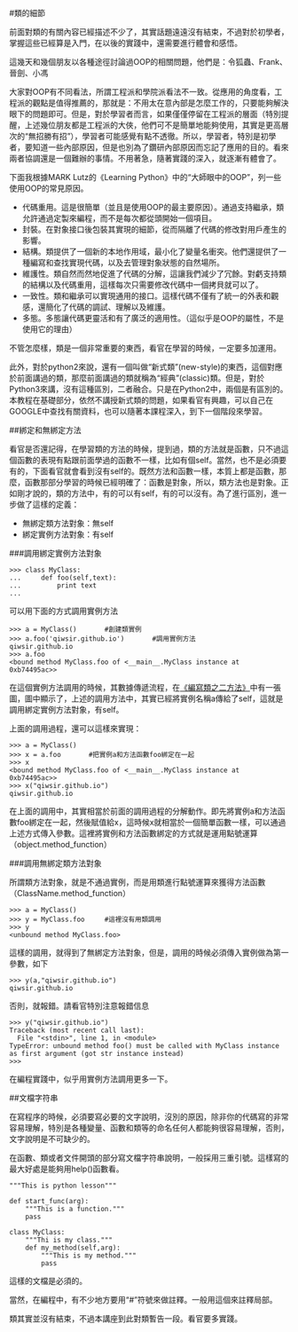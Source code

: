#類的細節

前面對類的有關內容已經描述不少了，其實話題遠遠沒有結束，不過對於初學者，掌握這些已經算是入門，在以後的實踐中，還需要進行體會和感悟。

這幾天和幾個朋友以各種途徑討論過OOP的相關問題，他們是：令狐蟲、Frank、晉劍、小馮

大家對OOP有不同看法，所謂工程派和學院派看法不一致。從應用的角度看，工程派的觀點是值得推薦的，那就是：不用太在意內部是怎麼工作的，只要能夠解決眼下的問題即可。但是，對於學習者而言，如果僅僅停留在工程派的層面（特別提醒，上述幾位朋友都是工程派的大俠，他們可不是簡單地能夠使用，其實是更高層次的“無招勝有招”），學習者可能感覺有點不透徹。所以，學習者，特別是初學者，要知道一些內部原因，但是也別為了鑽研內部原因而忘記了應用的目的。看來兩者協調還是一個難辦的事情。不用著急，隨著實踐的深入，就逐漸有體會了。

下面我根據MARK Lutz的《Learning Python》中的“大師眼中的OOP”，列一些使用OOP的常見原因。

- 代碼重用。這是很簡單（並且是使用OOP的最主要原因）。通過支持繼承，類允許通過定製來編程，而不是每次都從頭開始一個項目。
- 封裝。在對象接口後包裝其實現的細節，從而隔離了代碼的修改對用戶產生的影響。
- 結構。類提供了一個新的本地作用域，最小化了變量名衝突。他們還提供了一種編寫和查找實現代碼，以及去管理對象狀態的自然場所。
- 維護性。類自然而然地促進了代碼的分解，這讓我們減少了冗餘。對虧支持類的結構以及代碼重用，這樣每次只需要修改代碼中一個拷貝就可以了。
- 一致性。類和繼承可以實現通用的接口。這樣代碼不僅有了統一的外表和觀感，還簡化了代碼的調試、理解以及維護。
- 多態。多態讓代碼更靈活和有了廣泛的適用性。（這似乎是OOP的屬性，不是使用它的理由）

不管怎麼樣，類是一個非常重要的東西，看官在學習的時候，一定要多加運用。

此外，對於python2來說，還有一個叫做“新式類”(new-style)的東西，這個對應於前面講過的類，那麼前面講過的類就稱為“經典”(classic)類。但是，對於Python3來講，沒有這種區別，二者融合。只是在Python2中，兩個是有區別的。本教程在基礎部分，依然不講授新式類的問題，如果看官有興趣，可以自己在GOOGLE中查找有關資料，也可以隨著本課程深入，到下一個階段來學習。

##綁定和無綁定方法

看官是否還記得，在學習類的方法的時候，提到過，類的方法就是函數，只不過這個函數的表現有點跟前面學過的函數不一樣，比如有個self。當然，也不是必須要有的，下面看官就會看到沒有self的。既然方法和函數一樣，本質上都是函數，那麼，函數那部分學習的時候已經明確了：函數是對象，所以，類方法也是對象。正如剛才說的，類的方法中，有的可以有self，有的可以沒有。為了進行區別，進一步做了這樣的定義：

- 無綁定類方法對象：無self
- 綁定實例方法對象：有self

###調用綁定實例方法對象

    >>> class MyClass:
    ...     def foo(self,text):
    ...         print text
    ...

可以用下面的方式調用實例方法

    >>> a = MyClass()       #創建類實例
    >>> a.foo('qiwsir.github.io')       #調用實例方法
    qiwsir.github.io
    >>> a.foo
    <bound method MyClass.foo of <__main__.MyClass instance at 0xb74495ac>>

在這個實例方法調用的時候，其數據傳遞流程，在[《編寫類之二方法》](./218.md)中有一張圖，圖中顯示了，上述的調用方法中，其實已經將實例名稱a傳給了self，這就是調用綁定實例方法對象，有self。

上面的調用過程，還可以這樣來實現：

    >>> a = MyClass()
    >>> x = a.foo       #把實例a和方法函數foo綁定在一起
    >>> x
    <bound method MyClass.foo of <__main__.MyClass instance at 0xb74495ac>>
    >>> x("qiwsir.github.io")
    qiwsir.github.io

在上面的調用中，其實相當於前面的調用過程的分解動作。即先將實例a和方法函數foo綁定在一起，然後賦值給x，這時候x就相當於一個簡單函數一樣，可以通過上述方式傳入參數。這裡將實例和方法函數綁定的方式就是運用點號運算（object.method_function）

###調用無綁定類方法對象

所謂類方法對象，就是不通過實例，而是用類進行點號運算來獲得方法函數（ClassName.method_function）

    >>> a = MyClass()
    >>> y = MyClass.foo     #這裡沒有用類調用
    >>> y
    <unbound method MyClass.foo>

這樣的調用，就得到了無綁定方法對象，但是，調用的時候必須傳入實例做為第一參數，如下

    >>> y(a,"qiwsir.github.io")
    qiwsir.github.io

否則，就報錯。請看官特別注意報錯信息

    >>> y("qiwsir.github.io")
    Traceback (most recent call last):
      File "<stdin>", line 1, in <module>
    TypeError: unbound method foo() must be called with MyClass instance as first argument (got str instance instead)
    >>>

在編程實踐中，似乎用實例方法調用更多一下。

##文檔字符串

在寫程序的時候，必須要寫必要的文字說明，沒別的原因，除非你的代碼寫的非常容易理解，特別是各種變量、函數和類等的命名任何人都能夠很容易理解，否則，文字說明是不可缺少的。

在函數、類或者文件開頭的部分寫文檔字符串說明，一般採用三重引號。這樣寫的最大好處是能夠用help()函數看。

    """This is python lesson"""

    def start_func(arg):
        """This is a function."""
        pass

    class MyClass:
        """Thi is my class."""
        def my_method(self,arg):
            """This is my method."""
            pass

這樣的文檔是必須的。

當然，在編程中，有不少地方要用“#”符號來做註釋。一般用這個來註釋局部。

類其實並沒有結束，不過本講座到此對類暫告一段。看官要多實踐。
